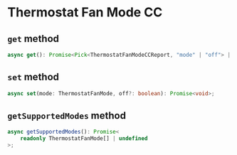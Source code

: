 # Thermostat Fan Mode CC

## `get` method

```ts
async get(): Promise<Pick<ThermostatFanModeCCReport, "mode" | "off"> | undefined>;
```

## `set` method

```ts
async set(mode: ThermostatFanMode, off?: boolean): Promise<void>;
```

## `getSupportedModes` method

```ts
async getSupportedModes(): Promise<
	readonly ThermostatFanMode[] | undefined
>;
```
